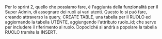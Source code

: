 Per lo sprint 2, quello che possiamo fare, è l'aggiunta della funzionalità per il Super Admin, di assegnare dei ruoli ai vari utenti. Questo lo si può fare, creando attraverso la query, CREATE TABLE, una tabella per il RUOLO ed aggiornando la tabella UTENTE, aggiungendo l'attributo ruolo_id; che serve per includere il riferimento al ruolo. Dopodiché si andrà a popolare la tabella RUOLO tramite la INSERT.